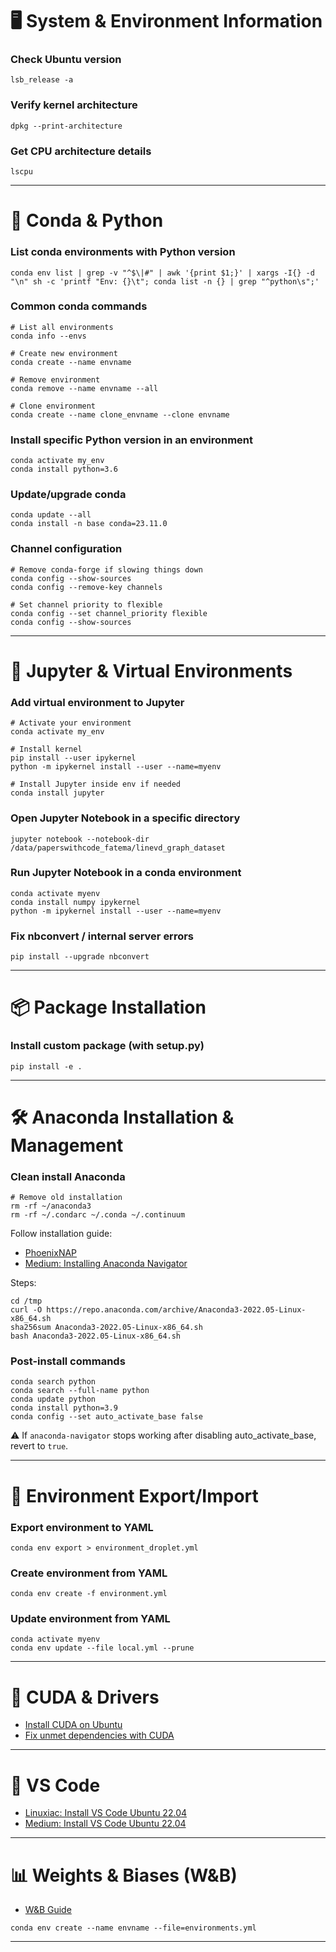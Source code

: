 # 🖥️ System & Environment Information

### Check Ubuntu version
```
lsb_release -a
```

### Verify kernel architecture
```
dpkg --print-architecture
```

### Get CPU architecture details
```
lscpu
```

---

# 🐍 Conda & Python

### List conda environments with Python version
```
conda env list | grep -v "^$\|#" | awk '{print $1;}' | xargs -I{} -d "\n" sh -c 'printf "Env: {}\t"; conda list -n {} | grep "^python\s";'
```

### Common conda commands
```
# List all environments
conda info --envs 

# Create new environment
conda create --name envname

# Remove environment
conda remove --name envname --all

# Clone environment
conda create --name clone_envname --clone envname
```

### Install specific Python version in an environment
```
conda activate my_env
conda install python=3.6
```

### Update/upgrade conda
```
conda update --all
conda install -n base conda=23.11.0
```

### Channel configuration
```
# Remove conda-forge if slowing things down
conda config --show-sources
conda config --remove-key channels

# Set channel priority to flexible
conda config --set channel_priority flexible
conda config --show-sources
```

---

# 📓 Jupyter & Virtual Environments

### Add virtual environment to Jupyter
```
# Activate your environment
conda activate my_env

# Install kernel
pip install --user ipykernel
python -m ipykernel install --user --name=myenv

# Install Jupyter inside env if needed
conda install jupyter
```

### Open Jupyter Notebook in a specific directory
```
jupyter notebook --notebook-dir /data/paperswithcode_fatema/linevd_graph_dataset
```

### Run Jupyter Notebook in a conda environment
```
conda activate myenv
conda install numpy ipykernel
python -m ipykernel install --user --name=myenv
```

### Fix nbconvert / internal server errors
```
pip install --upgrade nbconvert
```

---

# 📦 Package Installation

### Install custom package (with setup.py)
```
pip install -e .
```

---

# 🛠️ Anaconda Installation & Management

### Clean install Anaconda
```
# Remove old installation
rm -rf ~/anaconda3
rm -rf ~/.condarc ~/.conda ~/.continuum
```

Follow installation guide:  
- [PhoenixNAP](https://phoenixnap.com/kb/how-to-install-anaconda-ubuntu-18-04-or-20-04)  
- [Medium: Installing Anaconda Navigator](https://thecraftman.medium.com/installing-anaconda-navigator-on-linux-ubuntu-18-04-d805d5a0f71a)  

Steps:
```
cd /tmp
curl -O https://repo.anaconda.com/archive/Anaconda3-2022.05-Linux-x86_64.sh
sha256sum Anaconda3-2022.05-Linux-x86_64.sh
bash Anaconda3-2022.05-Linux-x86_64.sh
```

### Post-install commands
```
conda search python
conda search --full-name python
conda update python
conda install python=3.9
conda config --set auto_activate_base false
```

⚠️ If `anaconda-navigator` stops working after disabling auto_activate_base, revert to `true`.

---

# 📂 Environment Export/Import

### Export environment to YAML
```
conda env export > environment_droplet.yml
```

### Create environment from YAML
```
conda env create -f environment.yml
```

### Update environment from YAML
```
conda activate myenv
conda env update --file local.yml --prune
```

---

# 🚀 CUDA & Drivers

- [Install CUDA on Ubuntu](https://www.cherryservers.com/blog/install-cuda-ubuntu)  
- [Fix unmet dependencies with CUDA](https://forums.developer.nvidia.com/t/unmet-dependencies-nvidia-dkms-535-package-conflict-breaks-ubuntu-22-04-install/265788)  

---

# 📝 VS Code

- [Linuxiac: Install VS Code Ubuntu 22.04](https://linuxiac.com/install-visual-studio-code-on-ubuntu-22-04/)  
- [Medium: Install VS Code Ubuntu 22.04](https://medium.com/@GRajeevan/how-to-install-visual-studio-code-on-ubuntu-22-04-bfc87b52cc40)  

---

# 📊 Weights & Biases (W&B)

- [W&B Guide](https://docs.wandb.ai/guides/track)

```
conda env create --name envname --file=environments.yml
```

---
